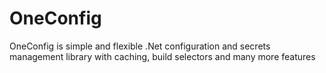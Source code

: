 # OneConfig
OneConfig is simple and flexible .Net configuration and secrets management library with caching, build selectors and many more features
